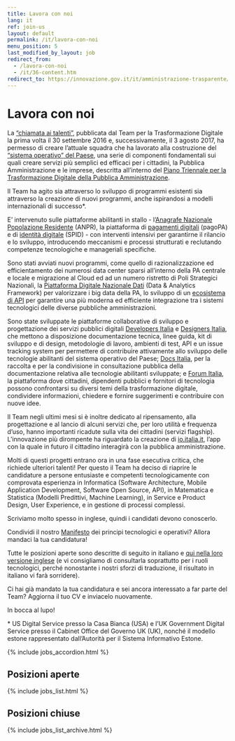 ```yaml
---
title: Lavora con noi
lang: it
ref: join-us
layout: default
permalink: /it/lavora-con-noi
menu_position: 5
last_modified_by_layout: job
redirect_from:
  - /lavora-con-noi
  - /it/36-content.htm
redirect_to: https://innovazione.gov.it/it/amministrazione-trasparente/selezione-del-personale/reclutamento-del-personale/lavora-con-noi/
---
```

# Lavora con noi

La [“chiamata ai talenti”](https://medium.com/team-per-la-trasformazione-digitale/da-seattle-a-roma-innovazione-cittadini-talenti-b176c3470d95), pubblicata dal Team per la Trasformazione Digitale la prima volta il 30 settembre 2016 e, successivamente, il 3 agosto 2017, ha permesso di creare l’attuale squadra che ha lavorato alla costruzione del [“sistema operativo” del Paese](https://medium.com/team-per-la-trasformazione-digitale/nuovo-sistema-operativo-paese-competenze-tecnologiche-programmi-be0d71b3f84b), una serie di componenti fondamentali sui quali creare servizi più semplici ed efficaci per i cittadini, la Pubblica Amministrazione e le imprese, descritta all’interno del [Piano Triennale per la Trasformazione Digitale della Pubblica Amministrazione](https://medium.com/team-per-la-trasformazione-digitale/piano-triennale-trasformazione-digitale-pubblica-amministrazione-linee-guida-design-sviluppo-open-source-a54e27d55be9).

Il Team ha agito sia attraverso lo sviluppo di programmi esistenti sia attraverso la creazione di nuovi programmi, anche ispirandosi a modelli internazionali di successo*.

E’ intervenuto sulle piattaforme abilitanti in stallo - l’[Anagrafe Nazionale Popolazione Residente](https://teamdigitale.governo.it/it/projects/anpr.htm) (ANPR), la piattaforma di [pagamenti digitali](https://teamdigitale.governo.it/it/projects/pagamenti-digitali.htm) (pagoPA) e di [identità digitale](https://teamdigitale.governo.it/it/projects/identita-digitale.htm) (SPID) - con interventi intensivi per garantirne il rilancio e lo sviluppo, introducendo meccanismi e processi strutturati e reclutando competenze tecnologiche e manageriali specifiche. 

Sono stati avviati nuovi programmi, come quello di razionalizzazione ed efficientamento dei numerosi data center sparsi all’interno della PA centrale e locale e migrazione al Cloud ed ad un numero ristretto di Poli Strategici Nazionali, la [Piattaforma Digitale Nazionale Dati](https://teamdigitale.governo.it/it/projects/daf.htm) (Data & Analytics Framework) per valorizzare i big data della PA, lo sviluppo di un [ecosistema di API](https://teamdigitale.governo.it/it/projects/api.htm) per garantire una più moderna ed efficiente integrazione tra i sistemi tecnologici delle diverse pubbliche amministrazioni. 

Sono state sviluppate le piattaforme collaborative di sviluppo e progettazione dei servizi pubblici digitali [Developers Italia](https://developers.italia.it/) e [Designers Italia](https://designers.italia.it/), che mettono a disposizione documentazione tecnica, linee guida, kit di sviluppo e di design, metodologie di lavoro, ambienti di test, API e un issue tracking system per permettere di contribuire attivamente allo sviluppo delle tecnologie abilitanti del sistema operativo del Paese; [Docs Italia](https://docs.italia.it/), per la raccolta e per la condivisione in consultazione pubblica della documentazione relativa alle tecnologie abilitanti sviluppate; e [Forum Italia](https://forum.italia.it/), la piattaforma dove cittadini, dipendenti pubblici e fornitori di tecnologia possono confrontarsi su diversi temi della trasformazione digitale, condividere informazioni, chiedere e fornire suggerimenti e contribuire con nuove idee.

Il Team negli ultimi mesi si è inoltre dedicato al ripensamento, alla progettazione e al lancio di alcuni servizi che, per loro utilità e frequenza d’uso, hanno importanti ricadute sulla vita dei cittadini (servizi flagship). L’innovazione più dirompente ha riguardato la creazione di [io.italia.it](https://io.italia.it/), l’app con la quale in futuro il cittadino interagirà con la pubblica amministrazione. 

Molti di questi progetti entrano ora in una fase esecutiva critica, che richiede ulteriori talenti! Per questo il Team ha deciso di riaprire le candidature a persone entusiaste e competenti tecnologicamente con comprovata esperienza in Informatica (Software Architecture, Mobile Application Development, Software Open Source, API), in Matematica e Statistica (Modelli Predittivi, Machine Learning), in Service e Product Design, User Experience, e in gestione di processi complessi.

Scriviamo molto spesso in inglese, quindi i candidati devono conoscerlo.

Condividi il nostro [Manifesto](https://medium.com/team-per-la-trasformazione-digitale/da-seattle-a-roma-innovazione-cittadini-talenti-b176c3470d95) dei principi tecnologici e operativi? Allora mandaci la tua candidatura!

Tutte le posizioni aperte sono descritte di seguito in italiano e [qui nella loro versione inglese](https://teamdigitale.governo.it/en/43-content.htm) (e vi consigliamo di consultarla soprattutto per i ruoli tecnologici, perché nonostante i nostri sforzi di traduzione, il risultato in italiano vi farà sorridere).

Ci hai già mandato la tua candidatura e sei ancora interessato a far parte del Team? Aggiorna il tuo CV e inviacelo nuovamente.

In bocca al lupo!

<p class="small">* US Digital Service presso la Casa Bianca (USA) e l’UK Government Digital Service presso il Cabinet Office del Governo UK (UK), nonché il modello estone rappresentato dall’Autorità per il Sistema Informativo Estone.</p>



{% include jobs_accordion.html %}

## Posizioni aperte

{% include jobs_list.html %}

## Posizioni chiuse
{% include jobs_list_archive.html %}

